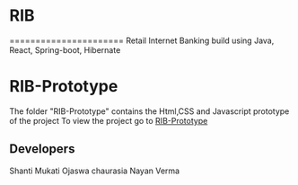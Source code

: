 # RIB
======================
Retail Internet Banking build using Java, React, Spring-boot, Hibernate

# RIB-Prototype
The folder "RIB-Prototype" contains the Html,CSS and Javascript prototype of the project
To view the project go to [RIB-Prototype](https://ojaswa-chaurasia-saggezza.github.io/RIB/RIB-Prototype)

## Developers
Shanti Mukati
Ojaswa chaurasia
Nayan Verma
